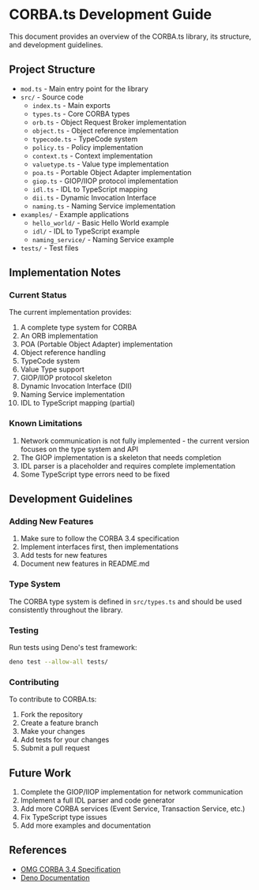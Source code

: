 # CORBA.ts Development Guide

This document provides an overview of the CORBA.ts library, its structure, and development guidelines.

## Project Structure

- `mod.ts` - Main entry point for the library
- `src/` - Source code
  - `index.ts` - Main exports
  - `types.ts` - Core CORBA types
  - `orb.ts` - Object Request Broker implementation
  - `object.ts` - Object reference implementation
  - `typecode.ts` - TypeCode system
  - `policy.ts` - Policy implementation
  - `context.ts` - Context implementation
  - `valuetype.ts` - Value type implementation
  - `poa.ts` - Portable Object Adapter implementation
  - `giop.ts` - GIOP/IIOP protocol implementation
  - `idl.ts` - IDL to TypeScript mapping
  - `dii.ts` - Dynamic Invocation Interface
  - `naming.ts` - Naming Service implementation
- `examples/` - Example applications
  - `hello_world/` - Basic Hello World example
  - `idl/` - IDL to TypeScript example
  - `naming_service/` - Naming Service example
- `tests/` - Test files

## Implementation Notes

### Current Status

The current implementation provides:

1. A complete type system for CORBA
2. An ORB implementation
3. POA (Portable Object Adapter) implementation
4. Object reference handling
5. TypeCode system
6. Value Type support
7. GIOP/IIOP protocol skeleton
8. Dynamic Invocation Interface (DII)
9. Naming Service implementation
10. IDL to TypeScript mapping (partial)

### Known Limitations

1. Network communication is not fully implemented - the current version focuses on the type system and API
2. The GIOP implementation is a skeleton that needs completion
3. IDL parser is a placeholder and requires complete implementation
4. Some TypeScript type errors need to be fixed

## Development Guidelines

### Adding New Features

1. Make sure to follow the CORBA 3.4 specification
2. Implement interfaces first, then implementations
3. Add tests for new features
4. Document new features in README.md

### Type System

The CORBA type system is defined in `src/types.ts` and should be used consistently throughout the library.

### Testing

Run tests using Deno's test framework:

```bash
deno test --allow-all tests/
```

### Contributing

To contribute to CORBA.ts:

1. Fork the repository
2. Create a feature branch
3. Make your changes
4. Add tests for your changes
5. Submit a pull request

## Future Work

1. Complete the GIOP/IIOP implementation for network communication
2. Implement a full IDL parser and code generator
3. Add more CORBA services (Event Service, Transaction Service, etc.)
4. Fix TypeScript type issues
5. Add more examples and documentation

## References

- [OMG CORBA 3.4 Specification](https://www.omg.org/spec/CORBA/3.4/About-CORBA)
- [Deno Documentation](https://deno.land/manual)
